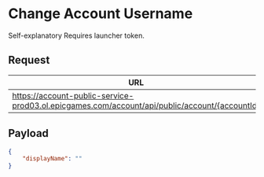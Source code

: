 # Change Account Username
Self-explanatory
Requires launcher token.

## Request
| URL | Method |
| - | - |
| https://account-public-service-prod03.ol.epicgames.com/account/api/public/account/{accountId} | `PUT` |

## Payload
```json
{
    "displayName": ""
}
```
